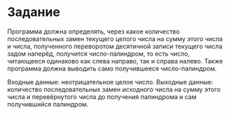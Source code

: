 # Задание
Программа должна определять, через какое количество
последовательных замен текущего целого числа на сумму этого числа
и числа, полученного переворотом десятичной записи текущего числа
задом наперёд, получится число-палиндром, то есть число,
читающееся одинаково как слева направо, так и справа налево. Также
программа должна выводить само получившееся число-палиндром.

Входные данные: неотрицательное целое число.
Выходные данные: количество последовательных замен исходного числа
на сумму этого числа и перевёрнутого числа до получения палиндрома
и сам получившийся палиндром.
